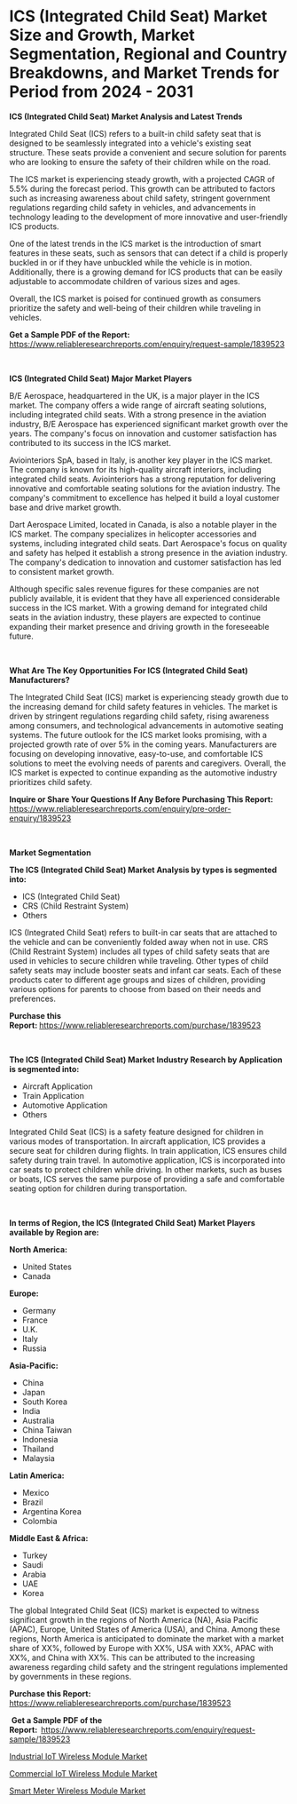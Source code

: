 <p><h1>ICS (Integrated Child Seat) Market Size and Growth, Market Segmentation, Regional and Country Breakdowns, and Market Trends for Period from 2024 -  2031</h1></p><p><strong>ICS (Integrated Child Seat) Market Analysis and Latest Trends</strong></p>
<p><p>Integrated Child Seat (ICS) refers to a built-in child safety seat that is designed to be seamlessly integrated into a vehicle's existing seat structure. These seats provide a convenient and secure solution for parents who are looking to ensure the safety of their children while on the road.</p><p>The ICS market is experiencing steady growth, with a projected CAGR of 5.5% during the forecast period. This growth can be attributed to factors such as increasing awareness about child safety, stringent government regulations regarding child safety in vehicles, and advancements in technology leading to the development of more innovative and user-friendly ICS products.</p><p>One of the latest trends in the ICS market is the introduction of smart features in these seats, such as sensors that can detect if a child is properly buckled in or if they have unbuckled while the vehicle is in motion. Additionally, there is a growing demand for ICS products that can be easily adjustable to accommodate children of various sizes and ages.</p><p>Overall, the ICS market is poised for continued growth as consumers prioritize the safety and well-being of their children while traveling in vehicles.</p></p>
<p><strong>Get a Sample PDF of the Report:&nbsp;</strong> <a href="https://www.reliableresearchreports.com/enquiry/request-sample/1839523">https://www.reliableresearchreports.com/enquiry/request-sample/1839523</a></p>
<p>&nbsp;</p>
<p><strong>ICS (Integrated Child Seat) Major Market Players</strong></p>
<p><p>B/E Aerospace, headquartered in the UK, is a major player in the ICS market. The company offers a wide range of aircraft seating solutions, including integrated child seats. With a strong presence in the aviation industry, B/E Aerospace has experienced significant market growth over the years. The company's focus on innovation and customer satisfaction has contributed to its success in the ICS market.</p><p>Aviointeriors SpA, based in Italy, is another key player in the ICS market. The company is known for its high-quality aircraft interiors, including integrated child seats. Aviointeriors has a strong reputation for delivering innovative and comfortable seating solutions for the aviation industry. The company's commitment to excellence has helped it build a loyal customer base and drive market growth.</p><p>Dart Aerospace Limited, located in Canada, is also a notable player in the ICS market. The company specializes in helicopter accessories and systems, including integrated child seats. Dart Aerospace's focus on quality and safety has helped it establish a strong presence in the aviation industry. The company's dedication to innovation and customer satisfaction has led to consistent market growth.</p><p>Although specific sales revenue figures for these companies are not publicly available, it is evident that they have all experienced considerable success in the ICS market. With a growing demand for integrated child seats in the aviation industry, these players are expected to continue expanding their market presence and driving growth in the foreseeable future.</p></p>
<p>&nbsp;</p>
<p><strong>What Are The Key Opportunities For ICS (Integrated Child Seat) Manufacturers?</strong></p>
<p><p>The Integrated Child Seat (ICS) market is experiencing steady growth due to the increasing demand for child safety features in vehicles. The market is driven by stringent regulations regarding child safety, rising awareness among consumers, and technological advancements in automotive seating systems. The future outlook for the ICS market looks promising, with a projected growth rate of over 5% in the coming years. Manufacturers are focusing on developing innovative, easy-to-use, and comfortable ICS solutions to meet the evolving needs of parents and caregivers. Overall, the ICS market is expected to continue expanding as the automotive industry prioritizes child safety.</p></p>
<p><strong>Inquire or Share Your Questions If Any Before Purchasing This Report:</strong> <a href="https://www.reliableresearchreports.com/enquiry/pre-order-enquiry/1839523">https://www.reliableresearchreports.com/enquiry/pre-order-enquiry/1839523</a></p>
<p>&nbsp;</p>
<p><strong>Market Segmentation</strong></p>
<p><strong>The ICS (Integrated Child Seat) Market Analysis by types is segmented into:</strong></p>
<p><ul><li>ICS (Integrated Child Seat)</li><li>CRS (Child Restraint System)</li><li>Others</li></ul></p>
<p><p>ICS (Integrated Child Seat) refers to built-in car seats that are attached to the vehicle and can be conveniently folded away when not in use. CRS (Child Restraint System) includes all types of child safety seats that are used in vehicles to secure children while traveling. Other types of child safety seats may include booster seats and infant car seats. Each of these products cater to different age groups and sizes of children, providing various options for parents to choose from based on their needs and preferences.</p></p>
<p><strong>Purchase this Report:&nbsp;</strong><a href="https://www.reliableresearchreports.com/purchase/1839523">https://www.reliableresearchreports.com/purchase/1839523</a></p>
<p>&nbsp;</p>
<p><strong>The ICS (Integrated Child Seat) Market Industry Research by Application is segmented into:</strong></p>
<p><ul><li>Aircraft Application</li><li>Train Application</li><li>Automotive Application</li><li>Others</li></ul></p>
<p><p>Integrated Child Seat (ICS) is a safety feature designed for children in various modes of transportation. In aircraft application, ICS provides a secure seat for children during flights. In train application, ICS ensures child safety during train travel. In automotive application, ICS is incorporated into car seats to protect children while driving. In other markets, such as buses or boats, ICS serves the same purpose of providing a safe and comfortable seating option for children during transportation.</p></p>
<p>&nbsp;</p>
<p><strong>In terms of Region, the ICS (Integrated Child Seat) Market Players available by Region are:</strong></p>
<p>
    <p> <strong> North America: </strong>
        <ul>
            <li>United States</li>
            <li>Canada</li>
        </ul>
        </p> 
    <p> <strong> Europe: </strong>
        <ul>
            <li>Germany</li>
            <li>France</li>
            <li>U.K.</li>
            <li>Italy</li>
            <li>Russia</li>
        </ul>
        </p> 
    <p> <strong> Asia-Pacific: </strong>
        <ul>
            <li>China</li>
            <li>Japan</li>
            <li>South Korea</li>
            <li>India</li>
            <li>Australia</li>
            <li>China Taiwan</li>
            <li>Indonesia</li>
            <li>Thailand</li>
            <li>Malaysia</li>
        </ul>
        </p> 
    <p> <strong> Latin America: </strong>
        <ul>
            <li>Mexico</li>
            <li>Brazil</li>
            <li>Argentina Korea</li>
            <li>Colombia</li>
        </ul>
        </p> 
    <p> <strong> Middle East & Africa: </strong>
        <ul>
            <li>Turkey</li>
            <li>Saudi</li>
            <li>Arabia</li>
            <li>UAE</li>
            <li>Korea</li>
        </ul>
    </p>
    </p>
<p><p>The global Integrated Child Seat (ICS) market is expected to witness significant growth in the regions of North America (NA), Asia Pacific (APAC), Europe, United States of America (USA), and China. Among these regions, North America is anticipated to dominate the market with a market share of XX%, followed by Europe with XX%, USA with XX%, APAC with XX%, and China with XX%. This can be attributed to the increasing awareness regarding child safety and the stringent regulations implemented by governments in these regions.</p></p>
<p><strong>Purchase this Report: </strong><a href="https://www.reliableresearchreports.com/purchase/1839523">https://www.reliableresearchreports.com/purchase/1839523</a></p>
<p>&nbsp;<strong>Get a Sample PDF of the Report:&nbsp;&nbsp;</strong><a href="https://www.reliableresearchreports.com/enquiry/request-sample/1839523">https://www.reliableresearchreports.com/enquiry/request-sample/1839523</a></p>
<p><strong></strong></p>
<p><p><a href="https://view.publitas.com/reportprime-1/global-industrial-iot-wireless-module-market-by-types-applications-and-major-players-with-regional-growth-rate-analysis-and-development-situation-from-2023-to-2030/">Industrial IoT Wireless Module Market</a></p><p><a href="https://view.publitas.com/reportprime-1/commercial-iot-wireless-module-market-size-growing-and-forecasted-for-period-from-2023-2030-and-provides-complete-market-analysis-of-this-market/">Commercial IoT Wireless Module Market</a></p><p><a href="https://view.publitas.com/reportprime-1/smart-meter-wireless-module-market-provides-a-comprehensive-analysis-including-a-macro-overview-of-the-market-as-well-as-micro-details-such-as-market-size-and-competitive-landscape/">Smart Meter Wireless Module Market</a></p></p>